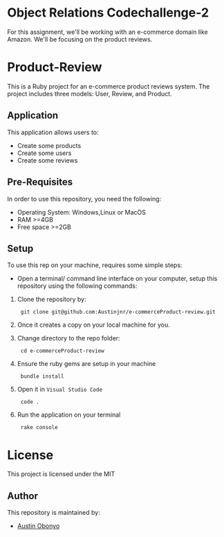 # Object Relations Codechallenge-2
For this assignment, we'll be working with an e-commerce domain like Amazon. We'll be focusing on the product reviews.

# Product-Review
This is a Ruby project for an e-commerce product reviews system. The project includes three models: User, Review, and Product.


## Application
This application allows users to:
- Create some products
- Create some users
- Create some reviews

## Pre-Requisites
In order to use this repository, you need the following:
   - Operating System: Windows,Linux or MacOS
   - RAM >=4GB
   - Free space >=2GB

## Setup
To use this rep on your machine, requires some simple steps:
- Open a terminal/ command line interface on your computer, setup this repository using the following commands:
1. Clone the repository by:

        git clone git@github.com:Austinjnr/e-commerceProduct-review.git

2. Once it creates a copy on your local machine for you.
3. Change directory to the repo folder:

        cd e-commerceProduct-review

4. Ensure the ruby gems are setup in your machine

        bundle install

5. Open it in ``Visual Studio Code``

        code .

6. Run the application on your terminal 

        rake console

# License
This project is licensed under the MIT

## Author
This repository is maintained by:
 - [Austin Obonyo](https://github.com/Austinjnr)
